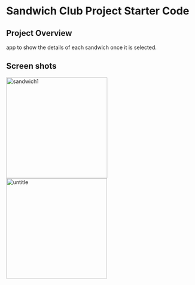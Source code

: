 # Sandwich Club Project Starter Code

## Project Overview
app to show the details of each sandwich once it is selected.

## Screen shots

<img width="270" alt="sandwich1" src="https://user-images.githubusercontent.com/43494373/50695482-7bf5b980-1045-11e9-94b4-1bf6abb4e5c7.png">

<img width="269" alt="untitle" src="https://user-images.githubusercontent.com/43494373/50695556-b2cbcf80-1045-11e9-8b2a-1c6f340a6a16.png">


